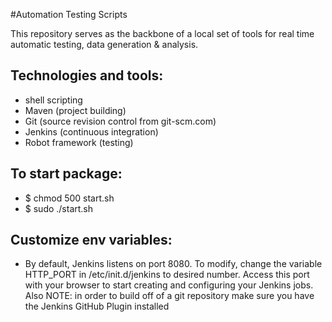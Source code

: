 #Automation Testing Scripts

This repository serves as the backbone of a local set of tools for real time automatic testing, data generation & analysis.

Technologies and tools:
-

- shell scripting
- Maven (project building)
- Git (source revision control from git-scm.com)
- Jenkins (continuous integration)
- Robot framework (testing)


To start package:
-
- $ chmod 500 start.sh 
- $ sudo ./start.sh


Customize env variables:
-
- By default, Jenkins listens on port 8080. To modify, change the variable HTTP_PORT in /etc/init.d/jenkins to desired number. Access this port with your browser to start creating and configuring your Jenkins jobs. Also NOTE: in order to build off of a git repository make sure you have the Jenkins GitHub Plugin installed
